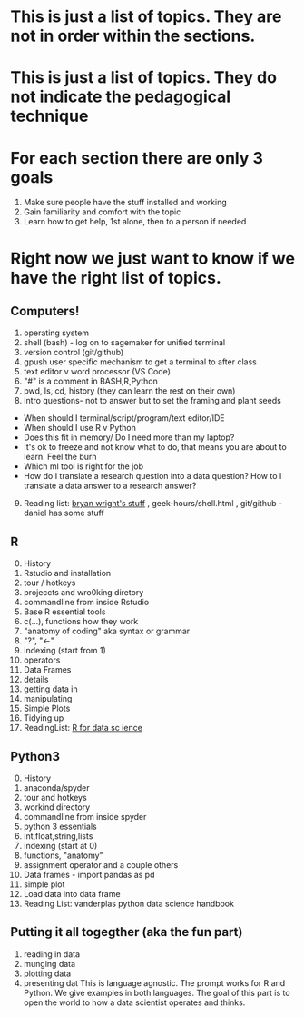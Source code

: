 # This is just a list of topics. They are not in order within the sections.
# This is just a list of topics. They do not indicate the pedagogical technique

# For each section there are only 3 goals
1. Make sure people have the stuff installed and working
2. Gain familiarity and comfort with the topic
3. Learn how to get help, 1st alone, then to a person if needed

# Right now we just want to know if we have the right list of topics.



## Computers!
1. operating system
2. shell (bash) - log on to sagemaker for unified terminal
3. version control (git/github)
4. gpush user specific mechanism to get a terminal to after class
5. text editor v word processor (VS Code)
6. "#" is a comment in BASH,R,Python
7. pwd, ls, cd, history (they can learn the rest on their own)
8. intro questions- not to answer but to set the framing and plant seeds
  * When should I terminal/script/program/text editor/IDE
  * When should I use R v Python
  * Does this fit in memory/ Do I need more than my laptop?
  * It's ok to freeze and not know what to do, that means you are about to learn. Feel the burn
  * Which ml tool is  right for the job
  * How  do I translate a research question into a data question? How to I translate a data  answer to a research answer?
9. Reading list:  [bryan wright's stuff](http://galileo.phys.virginia.edu/compfac/courses/sysadmin1) , geek-hours/shell.html , git/github - daniel has some stuff 

## R
0. History
1. Rstudio and installation
  1. tour / hotkeys
  2. projeccts and wro0king diretory
  3. commandline from inside Rstudio
2. Base R essential tools
  1. c(...), functions how they work
  2. "anatomy of coding" aka syntax or grammar
  3. "?", "<-"
  4. indexing (start from 1)
  5. operators
3. Data Frames
  1. details
  2. getting data in
  3. manipulating
4. Simple Plots
5. Tidying up
6. ReadingList:  [R for data sc ience](https://r4ds.had.co.nz/) 

## Python3
0. History
1. anaconda/spyder
  1. tour and hotkeys
  2. workind directory
  3. commandline from inside spyder
2. python 3 essentials
  1. int,float,string,lists
  2. indexing (start at 0)
  3. functions, "anatomy"
  4. assignment operator and a couple others
3. Data frames - import pandas as pd
4. simple plot
5. Load data into data frame
6. Reading List:  vanderplas python data science handbook

## Putting it all togegther (aka the fun part)
1. reading in data
2. munging data
3. plotting data
4. presenting dat
This is language agnostic. The prompt works for R and Python. We give examples in both languages.
The goal of this part is to open the world to how a data scientist operates and thinks.
